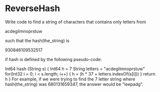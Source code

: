 # ReverseHash

Write code to find a string of characters that contains only letters from

acdegilmnoprstuw

such that the hash(the_string) is

930846109532517

if hash is defined by the following pseudo-code:

Int64 hash (String s) {
    Int64 h = 7
    String letters = "acdegilmnoprstuw"
    for(Int32 i = 0; i < s.length; i++) {
        h = (h * 37 + letters.indexOf(s[i]))
    }
    return h
}
For example, if we were trying to find the 7 letter string where hash(the_string) was 680131659347, the answer would be "leepadg".
